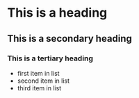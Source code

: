 # This is a heading
## This is a secondary heading
### This is a tertiary heading
* first item in list
* second item in list
* third item in list
